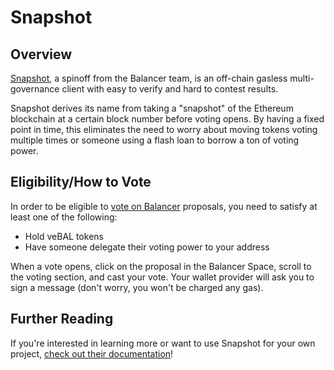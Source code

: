 # Snapshot

## Overview

[Snapshot](https://snapshot.org/#/), a spinoff from the Balancer team, is an off-chain gasless multi-governance client with easy to verify and hard to contest results.

Snapshot derives its name from taking a "snapshot" of the Ethereum blockchain at a certain block number before voting opens. By having a fixed point in time, this eliminates the need to worry about moving tokens voting multiple times or someone using a flash loan to borrow a ton of voting power.

## Eligibility/How to Vote

In order to be eligible to [vote on Balancer](https://snapshot.org/#/balancer) proposals, you need to satisfy at least one of the following:

- Hold veBAL tokens
- Have someone delegate their voting power to your address

When a vote opens, click on the proposal in the Balancer Space, scroll to the voting section, and cast your vote. Your wallet provider will ask you to sign a message \(don't worry, you won't be charged any gas\).

## Further Reading

If you're interested in learning more or want to use Snapshot for your own project, [check out their documentation](https://docs.snapshot.org/)!

